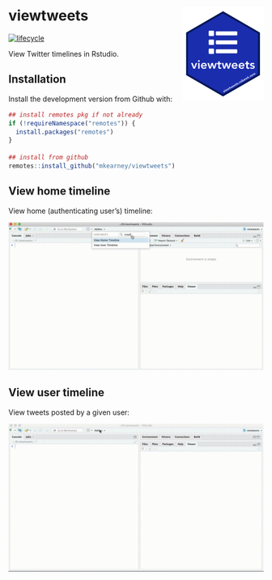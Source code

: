 
<!-- README.md is generated from README.Rmd. Please edit that file -->

# viewtweets <img src="man/figures/logo.png" width="160px" align="right" />

<!--[![Build status](https://travis-ci.org/mkearney/viewtweets.svg?branch=master)](https://travis-ci.org/mkearney/viewtweets)
[![CRAN status](https://www.r-pkg.org/badges/version/viewtweets)](https://cran.r-project.org/package=viewtweets)
[![Coverage Status](https://codecov.io/gh/mkearney/viewtweets/branch/master/graph/badge.svg)](https://codecov.io/gh/mkearney/viewtweets?branch=master)

#![Downloads](https://cranlogs.r-pkg.org/badges/viewtweets)
#![Downloads](https://cranlogs.r-pkg.org/badges/grand-total/viewtweets)-->

[![lifecycle](https://img.shields.io/badge/lifecycle-experimental-orange.svg)](https://www.tidyverse.org/lifecycle/#experimental)

View Twitter timelines in Rstudio.

## Installation

Install the development version from Github with:

``` r
## install remotes pkg if not already
if (!requireNamespace("remotes")) {
  install.packages("remotes")
}

## install from github
remotes::install_github("mkearney/viewtweets")
```

## View home timeline

View home (authenticating user’s) timeline:

<p style="align:center">

<img src="inst/tools/readme/home.gif" />

</p>

## View user timeline

View tweets posted by a given user:

<p style="align:center">

<img src="inst/tools/readme/user.gif" />

</p>
